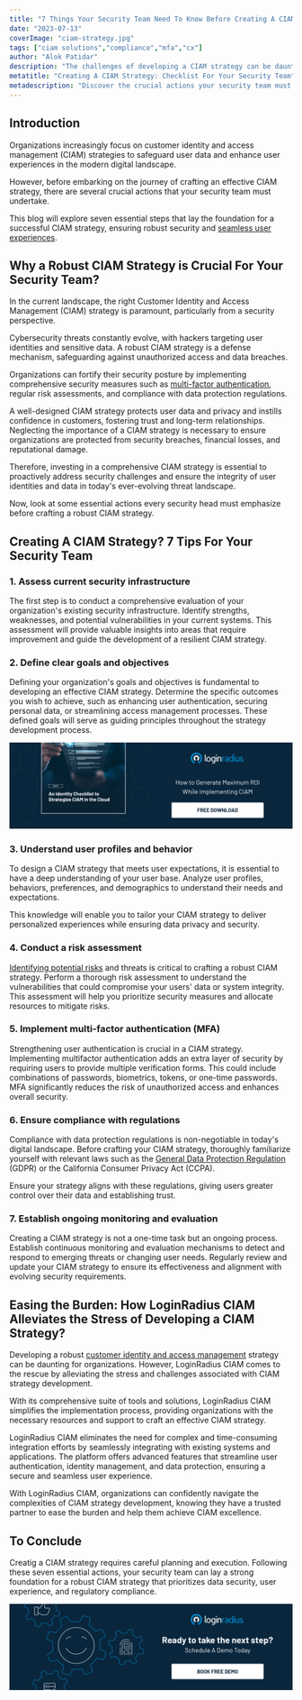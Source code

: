 ```yaml
---
title: "7 Things Your Security Team Need To Know Before Creating A CIAM Strategy"
date: "2023-07-13"
coverImage: "ciam-strategy.jpg"
tags: ["ciam solutions","compliance","mfa","cx"]
author: "Alok Patidar"
description: "The challenges of developing a CIAM strategy can be daunting. We have put together a comprehensive guide on how to create an effective CIAM strategy that will keep your customers happy and your business secure."
metatitle: "Creating A CIAM Strategy: Checklist For Your Security Team"
metadescription: "Discover the crucial actions your security team must take before creating a CIAM strategy to ensure security and overall business growth. Read the  blog to know more."
---
```

## Introduction

Organizations increasingly focus on customer identity and access management (CIAM) strategies to safeguard user data and enhance user experiences in the modern digital landscape. 

However, before embarking on the journey of crafting an effective CIAM strategy, there are several crucial actions that your security team must undertake. 

This blog will explore seven essential steps that lay the foundation for a successful CIAM strategy, ensuring robust security and [seamless user experiences](https://www.loginradius.com/blog/growth/power-of-login-box-for-seamless-user-experience/).

## Why a Robust CIAM Strategy is Crucial For Your Security Team?

In the current landscape, the right Customer Identity and Access Management (CIAM) strategy is paramount, particularly from a security perspective. 

Cybersecurity threats constantly evolve, with hackers targeting user identities and sensitive data. A robust CIAM strategy is a defense mechanism, safeguarding against unauthorized access and data breaches. 

Organizations can fortify their security posture by implementing comprehensive security measures such as [multi-factor authentication](https://www.loginradius.com/multi-factor-authentication/), regular risk assessments, and compliance with data protection regulations. 

A well-designed CIAM strategy protects user data and privacy and instills confidence in customers, fostering trust and long-term relationships. Neglecting the importance of a CIAM strategy is necessary to ensure organizations are protected from security breaches, financial losses, and reputational damage. 

Therefore, investing in a comprehensive CIAM strategy is essential to proactively address security challenges and ensure the integrity of user identities and data in today's ever-evolving threat landscape.

Now, look at some essential actions every security head must emphasize before crafting a robust CIAM strategy. 

## Creating A CIAM Strategy? 7 Tips For Your Security Team

### 1. Assess current security infrastructure

The first step is to conduct a comprehensive evaluation of your organization's existing security infrastructure. Identify strengths, weaknesses, and potential vulnerabilities in your current systems. This assessment will provide valuable insights into areas that require improvement and guide the development of a resilient CIAM strategy.

### 2. Define clear goals and objectives

Defining your organization's goals and objectives is fundamental to developing an effective CIAM strategy. Determine the specific outcomes you wish to achieve, such as enhancing user authentication, securing personal data, or streamlining access management processes. These defined goals will serve as guiding principles throughout the strategy development process.

[![EB-checklist-ciam-in-cloud](EB-checklist-ciam-in-cloud.png)](https://www.loginradius.com/resource/an-identity-checklist-to-strategize-ciam-in-the-cloud/)

### 3. Understand user profiles and behavior

To design a CIAM strategy that meets user expectations, it is essential to have a deep understanding of your user base. Analyze user profiles, behaviors, preferences, and demographics to understand their needs and expectations. 

This knowledge will enable you to tailor your CIAM strategy to deliver personalized experiences while ensuring data privacy and security.

### 4. Conduct a risk assessment

[Identifying potential risks](https://www.loginradius.com/blog/identity/risk-management-with-holistic-apis/) and threats is critical to crafting a robust CIAM strategy. Perform a thorough risk assessment to understand the vulnerabilities that could compromise your users' data or system integrity. This assessment will help you prioritize security measures and allocate resources to mitigate risks.

### 5. Implement multi-factor authentication (MFA)

Strengthening user authentication is crucial in a CIAM strategy. Implementing multifactor authentication adds an extra layer of security by requiring users to provide multiple verification forms. This could include combinations of passwords, biometrics, tokens, or one-time passwords. MFA significantly reduces the risk of unauthorized access and enhances overall security.

### 6. Ensure compliance with regulations

Compliance with data protection regulations is non-negotiable in today's digital landscape. Before crafting your CIAM strategy, thoroughly familiarize yourself with relevant laws such as the [General Data Protection Regulation](https://www.loginradius.com/gdpr-and-privacy/) (GDPR) or the California Consumer Privacy Act (CCPA). 

Ensure your strategy aligns with these regulations, giving users greater control over their data and establishing trust.

### 7. Establish ongoing monitoring and evaluation

Creating a CIAM strategy is not a one-time task but an ongoing process. Establish continuous monitoring and evaluation mechanisms to detect and respond to emerging threats or changing user needs. Regularly review and update your CIAM strategy to ensure its effectiveness and alignment with evolving security requirements.

## Easing the Burden: How LoginRadius CIAM Alleviates the Stress of Developing a CIAM Strategy?

Developing a robust [customer identity and access management](https://www.loginradius.com/blog/identity/customer-identity-and-access-management/) strategy can be daunting for organizations. However, LoginRadius CIAM comes to the rescue by alleviating the stress and challenges associated with CIAM strategy development. 

With its comprehensive suite of tools and solutions, LoginRadius CIAM simplifies the implementation process, providing organizations with the necessary resources and support to craft an effective CIAM strategy. 

LoginRadius CIAM eliminates the need for complex and time-consuming integration efforts by seamlessly integrating with existing systems and applications. The platform offers advanced features that streamline user authentication, identity management, and data protection, ensuring a secure and seamless user experience. 

With LoginRadius CIAM, organizations can confidently navigate the complexities of CIAM strategy development, knowing they have a trusted partner to ease the burden and help them achieve CIAM excellence.

## To Conclude 

Creatig a CIAM strategy requires careful planning and execution. Following these seven essential actions, your security team can lay a strong foundation for a robust CIAM strategy that prioritizes data security, user experience, and regulatory compliance. 

[![book-a-demo-loginradius](../../assets/book-a-demo-loginradius.png)](https://www.loginradius.com/book-a-demo/)
